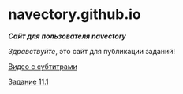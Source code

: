 # navectory.github.io
**_Сайт для пользователя navectory_**

*Здравствуйте*, это сайт для публикации заданий!


[Видео с субтитрами](https://www.youtube.com/watch?v=zZjK0LmRFH8)

[Задание 11.1](https://drive.google.com/file/d/1iKlHUtKYh6bE9W9UtTdIKKw03c5a2fmZ/view?usp=sharing)
